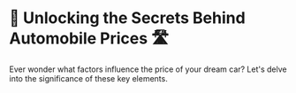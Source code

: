 <p>
  <h1 align="left"><b>🚗 Unlocking the Secrets Behind Automobile Prices 🛣️</b></h1>
<a align="left">Ever wonder what factors influence the price of your dream car? Let's delve into the significance of these key elements</a>. 
</p>
